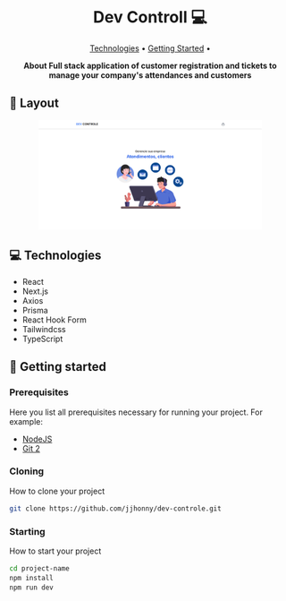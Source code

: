 <h1 align="center" style="font-weight: bold;">Dev Controll 💻</h1>

<p align="center">
 <a href="#tech">Technologies</a> • 
 <a href="#started">Getting Started</a> • 
</p>

<p align="center">
    <b>About
Full stack application of customer registration and tickets to manage your company's attendances and customers</b>
</p>

<h2 id="layout">🎨 Layout</h2>

<p align="center">
    <img src="./public/Captura de tela 2024-10-07 104954.png" alt="Image Example" width="400px">
</p>

<h2 id="tech">💻 Technologies</h2>

- React
- Next.js
- Axios
- Prisma
- React Hook Form
- Tailwindcss
- TypeScript

<h2 id="started">🚀 Getting started</h2>

<h3>Prerequisites</h3>

Here you list all prerequisites necessary for running your project. For example:

- [NodeJS](https://github.com/)
- [Git 2](https://github.com)

<h3>Cloning</h3>

How to clone your project

```bash
git clone https://github.com/jjhonny/dev-controle.git
```

<h3>Starting</h3>

How to start your project

```bash
cd project-name
npm install
npm run dev
```
